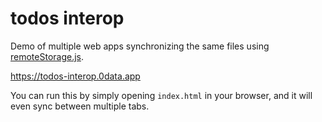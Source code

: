# todos interop

Demo of multiple web apps synchronizing the same files using [remoteStorage.js](https://remotestorage.io/rs.js/docs/).

https://todos-interop.0data.app

You can run this by simply opening `index.html` in your browser, and it will even sync between multiple tabs.
